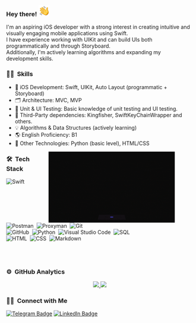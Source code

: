 ### Hey there! <img alt="Waving hand" src="./assets/HandWave.gif" width='30'/>


I'm an aspiring iOS developer with a strong interest in creating intuitive and visually engaging mobile applications using Swift.\
I have experience working with UIKit and can build UIs both programmatically and through Storyboard.\
Additionally, I'm actively learning algorithms and expanding my development skills.

### 👩‍💻 &nbsp;Skills

- 📱 iOS Development: Swift, UIKit, Auto Layout (programmatic + Storyboard)
- 🗂 Architecture: MVC, MVP
- 🧪 Unit & UI Testing: Basic knowledge of unit testing and UI testing.
- 🔧 Third-Party dependencies: Kingfisher, SwiftKeyChainWrapper and others.
- 💡 Algorithms & Data Structures (actively learning)
- 🌎 English Proficiency: B1
- 🐍 Other Technologies: Python (basic level), HTML/CSS

<img alt="developer" src="./assets/developer%20art.gif" width='340' align="right" hspace="50"/>

### 🛠 &nbsp;Tech Stack
![Swift](https://img.shields.io/badge/-Swift-05122A?style=flat&logo=swift)&nbsp;
![Postman](https://img.shields.io/badge/-Postman-05122A?style=flat&logo=Postman)&nbsp;
![Proxyman](https://img.shields.io/badge/-Proxyman-05122A?style=flat&logo=Proxyman)&nbsp;
![Git](https://img.shields.io/badge/-Git-05122A?style=flat&logo=git)&nbsp;\
![GitHub](https://img.shields.io/badge/-GitHub-05122A?style=flat&logo=github)&nbsp;
![Python](https://img.shields.io/badge/-Python-05122A?style=flat&logo=python)&nbsp;
![Visual Studio Code](https://img.shields.io/badge/-VS%20Code-05122A?style=flat&logo=&logoColor=007ACC)&nbsp;
![SQL](https://img.shields.io/badge/-SQL-05122A?style=flat&logoColor=007ACC)&nbsp;\
![HTML](https://img.shields.io/badge/-HTML-05122A?style=flat&logo=HTML5)&nbsp;
![CSS](https://img.shields.io/badge/-CSS-05122A?style=flat&logo=CSS3&logoColor=1572B6)&nbsp;
![Markdown](https://img.shields.io/badge/-Markdown-05122A?style=flat&logo=Markdown)&nbsp;

<br><br>

### ⚙️ &nbsp;GitHub Analytics

<p align="center">
<a href="https://github.com/lmazulova">
  <img height="180em" src="https://github-readme-stats-eight-theta.vercel.app/api?username=lmazulova&show_icons=true&theme=algolia&include_all_commits=true&count_private=true"/>
  <img height="180em" src="https://github-readme-stats-eight-theta.vercel.app/api/top-langs/?username=lmazulova&layout=compact&langs_count=8&theme=algolia"/>
</a>
</p>

### 🤝🏻 &nbsp;Connect with Me

<p align="left">
<a href="https://t.me/@lmazulova"> <img src="https://img.shields.io/badge/Telegram-blue?logo=telegram&logoColor=white" alt="Telegram Badge"/></a>
<a href="mailto:lmazulova@yandex.ru"><img src="https://img.shields.io/badge/lmazulova@yandex.ru-white?logo=gmail" alt="LinkedIn Badge"/></a>
<!-- <a href="https://t.me/@lmazulova"><img src="https://img.shields.io/badge/LinkedIn-blue?logo=linkedin&logoColor=white" alt="LinkedIn Badge"/></a> -->
</p>

